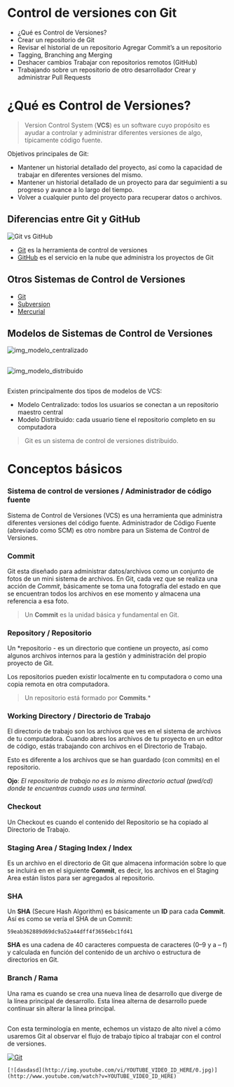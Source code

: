 # Control de versiones con Git

 - ¿Qué es Control de Versiones?
 - Crear un repositorio de Git
 - Revisar el historial de un repositorio Agregar Commit’s a un repositorio
 - Tagging, Branching ang Merging
 - Deshacer cambios Trabajar con repositorios remotos (GitHub)
 - Trabajando sobre un repositorio de otro desarrollador Crear y administrar Pull Requests

# ¿Qué es Control de Versiones?

> Version Control System (**VCS**) es un software cuyo propósito es ayudar a controlar y administrar diferentes versiones de algo, típicamente código fuente.

Objetivos principales de Git:

 - Mantener un historial detallado del proyecto, así como la capacidad de trabajar en diferentes versiones del mismo. 
 - Mantener un historial detallado de un proyecto para dar seguimienti a su progreso y avance a lo largo del tiempo. 
 - Volver a cualquier punto del proyecto para recuperar datos o archivos.

## Diferencias entre Git y GitHub

![Git vs GitHub](images/img_Git_vs_GitHub.png)

 - [Git](https://git-scm.com) es la herramienta de control de versiones
 - [GitHub](https://github.com) es el servicio en la nube que administra los proyectos de Git

## Otros Sistemas de Control de Versiones

 - [Git](https://git-scm.com)
 - [Subversion](https://subversion.apache.org)
 - [Mercurial](https://www.mercurial-scm.org)

## Modelos de Sistemas de Control de Versiones

![img_modelo_centralizado](images/img_modelo_centralizado.png)
##
![img_modelo_distribuido](images/img_modelo_distribuido.png)
##
Existen principalmente dos tipos de modelos de VCS:

 - Modelo Centralizado: todos los usuarios se conectan a un repositorio maestro central
 - Modelo Distribuido: cada usuario tiene el repositorio completo en su computadora

> Git  es un sistema de control de versiones distribuido.

# Conceptos básicos

###  Sistema de control de versiones / Administrador de código fuente

Sistema de Control de Versiones (VCS) es una herramienta que administra diferentes versiones del código fuente. Administrador de Código Fuente (abreviado como SCM) es otro nombre para un Sistema de Control de Versiones.

###  Commit

Git esta diseñado para administrar datos/archivos como un conjunto de fotos de un mini sistema de archivos. En Git, cada vez que se realiza una acción de *Commit*, básicamente se toma una fotografía del estado en que se encuentran todos los archivos en ese momento y almacena una referencia a esa foto.

> Un **Commit** es la unidad básica y fundamental en Git.

### Repository / Repositorio

Un *repositorio - es un directorio que contiene un proyecto, así como algunos archivos internos para la gestión y administración del propio proyecto de Git.

Los repositorios pueden existir localmente en tu computadora o como una copia remota en otra computadora. 

> Un repositorio está formado por **Commits**.*

### Working Directory / Directorio de Trabajo

El directorio de trabajo son los archivos que ves en el sistema de archivos de tu computadora. Cuando abres los archivos de tu proyecto en un editor de código, estás trabajando con archivos en el Directorio de Trabajo.

Esto es diferente a los archivos que se han guardado (con commits) en el repositorio.

**Ojo**: *El repositorio de trabajo no es lo mismo directorio actual (pwd/cd) donde te encuentras cuando usas una terminal.*


### Checkout

Un Checkout es cuando el contenido del Repositorio se ha copiado al Directorio de Trabajo.

### Staging Area / Staging Index / Index

Es un archivo en el directorio de Git que almacena información sobre lo que se incluirá en en el siguiente **Commit**, es decir, los archivos en el Staging Area están listos para ser agregados al repositorio.

### SHA

Un **SHA** (Secure Hash Algorithm) es básicamente un **ID** para cada **Commit**. Así es como se vería el SHA de un Commit:

    59eab362889d69dc9a52a44dff4f3656ebc1fd41

**SHA** es una cadena de 40 caracteres compuesta de caracteres (0–9 y a – f) y calculada en función del contenido de un archivo o estructura de directorios en Git.

### Branch / Rama

Una rama es cuando se crea una nueva línea de desarrollo que diverge de la línea principal de desarrollo. Esta línea alterna de desarrollo puede continuar sin alterar la línea principal.
##

Con esta terminología en mente, echemos un vistazo de alto nivel a cómo usaremos Git al observar el flujo de trabajo típico al trabajar con el control de versiones.

[![Git](images/img_video_L01_01.jpg)](https://youtu.be/dVil8e0yptQ "Git")

```
[![dasdasd](http://img.youtube.com/vi/YOUTUBE_VIDEO_ID_HERE/0.jpg)](http://www.youtube.com/watch?v=YOUTUBE_VIDEO_ID_HERE)
```

<!--stackedit_data:
eyJoaXN0b3J5IjpbMTkxMDQyMTQ4LC0xMjgzOTI4ODUzLC0xNj
QwMzc0OTMsLTkzODA5OTI1NSwxODk0MDI5MzUsLTY5MTc4NTMx
MSw2MjQ3MzYwMywyMTAxMTg5NTI5LDI2MDAyMDIzXX0=
-->